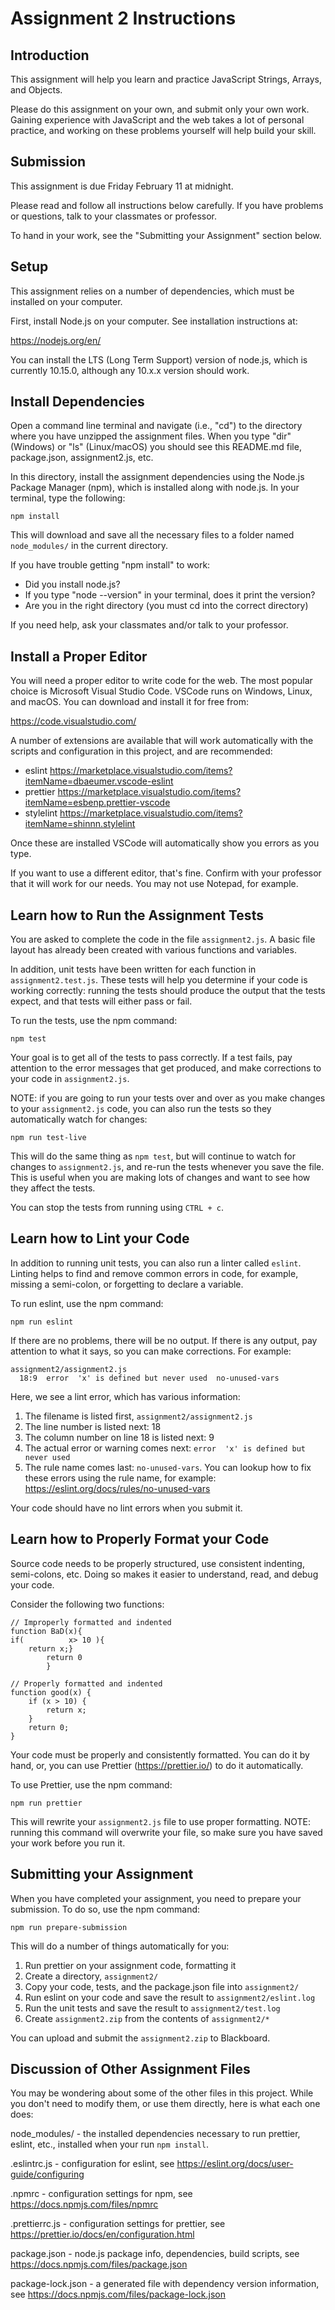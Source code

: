 # Assignment 2 Instructions

## Introduction

This assignment will help you learn and practice JavaScript Strings, Arrays,
and Objects.

Please do this assignment on your own, and submit only your own work.
Gaining experience with JavaScript and the web takes a lot of personal practice,
and working on these problems yourself will help build your skill.

## Submission

This assignment is due Friday February 11 at midnight.

Please read and follow all instructions below carefully.  If you have problems
or questions, talk to your classmates or professor.

To hand in your work, see the "Submitting your Assignment" section below.

## Setup

This assignment relies on a number of dependencies, which must be installed on
your computer.

First, install Node.js on your computer. See installation instructions at:

https://nodejs.org/en/

You can install the LTS (Long Term Support) version of node.js, which is
currently 10.15.0, although any 10.x.x version should work.

## Install Dependencies

Open a command line terminal and navigate (i.e., "cd") to the directory where
you have unzipped the assignment files. When you type "dir" (Windows) or
"ls" (Linux/macOS) you should see this README.md file, package.json,
assignment2.js, etc.

In this directory, install the assignment dependencies using the
Node.js Package Manager (npm), which is installed along with node.js.  In your
terminal, type the following:

```
npm install
```

This will download and save all the necessary files to a folder named
`node_modules/` in the current directory.

If you have trouble getting "npm install" to work:

* Did you install node.js?
* If you type "node --version" in your terminal, does it print the version?
* Are you in the right directory (you must cd into the correct directory)

If you need help, ask your classmates and/or talk to your professor.

## Install a Proper Editor

You will need a proper editor to write code for the web.  The most popular choice
is Microsoft Visual Studio Code.  VSCode runs on Windows, Linux, and macOS.
You can download and install it for free from:

https://code.visualstudio.com/

A number of extensions are available that will work automatically with
the scripts and configuration in this project, and are recommended:

* eslint https://marketplace.visualstudio.com/items?itemName=dbaeumer.vscode-eslint
* prettier https://marketplace.visualstudio.com/items?itemName=esbenp.prettier-vscode
* stylelint https://marketplace.visualstudio.com/items?itemName=shinnn.stylelint

Once these are installed VSCode will automatically show you errors as you type.

If you want to use a different editor, that's fine.  Confirm with your professor
that it will work for our needs.  You may not use Notepad, for example.

## Learn how to Run the Assignment Tests

You are asked to complete the code in the file `assignment2.js`.  A basic
file layout has already been created with various functions and variables.

In addition, unit tests have been written for each function in `assignment2.test.js`. 
These tests will help you determine if your code is working correctly: running the
tests should produce the output that the tests expect, and that tests will either
pass or fail.

To run the tests, use the npm command:

```
npm test
```

Your goal is to get all of the tests to pass correctly.  If a test fails, pay
attention to the error messages that get produced, and make corrections to your
code in `assignment2.js`.

NOTE: if you are going to run your tests over and over as you make changes to your
`assignment2.js` code, you can also run the tests so they automatically watch for
changes:

```
npm run test-live
```

This will do the same thing as `npm test`, but will continue to watch for changes
to `assignment2.js`, and re-run the tests whenever you save the file.  This is
useful when you are making lots of changes and want to see how they affect
the tests.

You can stop the tests from running using `CTRL + c`.

## Learn how to Lint your Code

In addition to running unit tests, you can also run a linter called `eslint`.
Linting helps to find and remove common errors in code, for example, missing
a semi-colon, or forgetting to declare a variable.

To run eslint, use the npm command:

```
npm run eslint
```

If there are no problems, there will be no output.  If there is any output,
pay attention to what it says, so you can make corrections.  For example:

```
assignment2/assignment2.js
  18:9  error  'x' is defined but never used  no-unused-vars
```

Here, we see a lint error, which has various information:

1. The filename is listed first, `assignment2/assignment2.js`
1. The line number is listed next: 18
1. The column number on line 18 is listed next: 9
1. The actual error or warning comes next: `error  'x' is defined but never used`
1. The rule name comes last: `no-unused-vars`.  You can lookup how to fix these errors using the rule name, for example: https://eslint.org/docs/rules/no-unused-vars

Your code should have no lint errors when you submit it.

## Learn how to Properly Format your Code

Source code needs to be properly structured, use consistent indenting, semi-colons,
etc.  Doing so makes it easier to understand, read, and debug your code.

Consider the following two functions:

```
// Improperly formatted and indented
function BaD(x){
if(          x> 10 ){
    return x;}
        return 0
        }

// Properly formatted and indented
function good(x) {
    if (x > 10) {
        return x;
    }
    return 0;
}
```

Your code must be properly and consistently formatted.  You can do it by hand,
or, you can use Prettier (https://prettier.io/) to do it automatically.

To use Prettier, use the npm command:

```
npm run prettier
```

This will rewrite your `assignment2.js` file to use proper formatting.  NOTE:
running this command will overwrite your file, so make sure you have saved
your work before you run it.

## Submitting your Assignment

When you have completed your assignment, you need to prepare your submission.
To do so, use the npm command:

```
npm run prepare-submission
```

This will do a number of things automatically for you:

1. Run prettier on your assignment code, formatting it
1. Create a directory, `assignment2/`
1. Copy your code, tests, and the package.json file into `assignment2/`
1. Run eslint on your code and save the result to `assignment2/eslint.log`
1. Run the unit tests and save the result to `assignment2/test.log`
1. Create `assignment2.zip` from the contents of `assignment2/*`

You can upload and submit the `assignment2.zip` to Blackboard.

## Discussion of Other Assignment Files

You may be wondering about some of the other files in this project.  While you
don't need to modify them, or use them directly, here is what each one does:

node_modules/ - the installed dependencies necessary to run prettier, eslint, etc., installed when your run `npm install`.

.eslintrc.js - configuration for eslint, see https://eslint.org/docs/user-guide/configuring

.npmrc - configuration settings for npm, see https://docs.npmjs.com/files/npmrc

.prettierrc.js - configuration settings for prettier, see https://prettier.io/docs/en/configuration.html

package.json - node.js package info, dependencies, build scripts, see https://docs.npmjs.com/files/package.json

package-lock.json - a generated file with dependency version information, see https://docs.npmjs.com/files/package-lock.json
